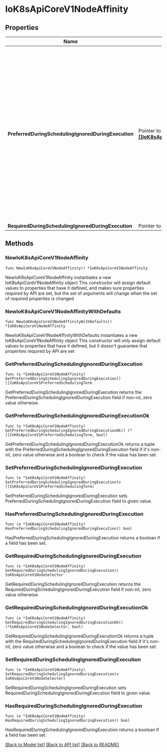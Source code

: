 # IoK8sApiCoreV1NodeAffinity

## Properties

Name | Type | Description | Notes
------------ | ------------- | ------------- | -------------
**PreferredDuringSchedulingIgnoredDuringExecution** | Pointer to [**[]IoK8sApiCoreV1PreferredSchedulingTerm**](IoK8sApiCoreV1PreferredSchedulingTerm.md) | The scheduler will prefer to schedule pods to nodes that satisfy the affinity expressions specified by this field, but it may choose a node that violates one or more of the expressions. The node that is most preferred is the one with the greatest sum of weights, i.e. for each node that meets all of the scheduling requirements (resource request, requiredDuringScheduling affinity expressions, etc.), compute a sum by iterating through the elements of this field and adding \&quot;weight\&quot; to the sum if the node matches the corresponding matchExpressions; the node(s) with the highest sum are the most preferred. | [optional] 
**RequiredDuringSchedulingIgnoredDuringExecution** | Pointer to [**IoK8sApiCoreV1NodeSelector**](IoK8sApiCoreV1NodeSelector.md) |  | [optional] 

## Methods

### NewIoK8sApiCoreV1NodeAffinity

`func NewIoK8sApiCoreV1NodeAffinity() *IoK8sApiCoreV1NodeAffinity`

NewIoK8sApiCoreV1NodeAffinity instantiates a new IoK8sApiCoreV1NodeAffinity object
This constructor will assign default values to properties that have it defined,
and makes sure properties required by API are set, but the set of arguments
will change when the set of required properties is changed

### NewIoK8sApiCoreV1NodeAffinityWithDefaults

`func NewIoK8sApiCoreV1NodeAffinityWithDefaults() *IoK8sApiCoreV1NodeAffinity`

NewIoK8sApiCoreV1NodeAffinityWithDefaults instantiates a new IoK8sApiCoreV1NodeAffinity object
This constructor will only assign default values to properties that have it defined,
but it doesn't guarantee that properties required by API are set

### GetPreferredDuringSchedulingIgnoredDuringExecution

`func (o *IoK8sApiCoreV1NodeAffinity) GetPreferredDuringSchedulingIgnoredDuringExecution() []IoK8sApiCoreV1PreferredSchedulingTerm`

GetPreferredDuringSchedulingIgnoredDuringExecution returns the PreferredDuringSchedulingIgnoredDuringExecution field if non-nil, zero value otherwise.

### GetPreferredDuringSchedulingIgnoredDuringExecutionOk

`func (o *IoK8sApiCoreV1NodeAffinity) GetPreferredDuringSchedulingIgnoredDuringExecutionOk() (*[]IoK8sApiCoreV1PreferredSchedulingTerm, bool)`

GetPreferredDuringSchedulingIgnoredDuringExecutionOk returns a tuple with the PreferredDuringSchedulingIgnoredDuringExecution field if it's non-nil, zero value otherwise
and a boolean to check if the value has been set.

### SetPreferredDuringSchedulingIgnoredDuringExecution

`func (o *IoK8sApiCoreV1NodeAffinity) SetPreferredDuringSchedulingIgnoredDuringExecution(v []IoK8sApiCoreV1PreferredSchedulingTerm)`

SetPreferredDuringSchedulingIgnoredDuringExecution sets PreferredDuringSchedulingIgnoredDuringExecution field to given value.

### HasPreferredDuringSchedulingIgnoredDuringExecution

`func (o *IoK8sApiCoreV1NodeAffinity) HasPreferredDuringSchedulingIgnoredDuringExecution() bool`

HasPreferredDuringSchedulingIgnoredDuringExecution returns a boolean if a field has been set.

### GetRequiredDuringSchedulingIgnoredDuringExecution

`func (o *IoK8sApiCoreV1NodeAffinity) GetRequiredDuringSchedulingIgnoredDuringExecution() IoK8sApiCoreV1NodeSelector`

GetRequiredDuringSchedulingIgnoredDuringExecution returns the RequiredDuringSchedulingIgnoredDuringExecution field if non-nil, zero value otherwise.

### GetRequiredDuringSchedulingIgnoredDuringExecutionOk

`func (o *IoK8sApiCoreV1NodeAffinity) GetRequiredDuringSchedulingIgnoredDuringExecutionOk() (*IoK8sApiCoreV1NodeSelector, bool)`

GetRequiredDuringSchedulingIgnoredDuringExecutionOk returns a tuple with the RequiredDuringSchedulingIgnoredDuringExecution field if it's non-nil, zero value otherwise
and a boolean to check if the value has been set.

### SetRequiredDuringSchedulingIgnoredDuringExecution

`func (o *IoK8sApiCoreV1NodeAffinity) SetRequiredDuringSchedulingIgnoredDuringExecution(v IoK8sApiCoreV1NodeSelector)`

SetRequiredDuringSchedulingIgnoredDuringExecution sets RequiredDuringSchedulingIgnoredDuringExecution field to given value.

### HasRequiredDuringSchedulingIgnoredDuringExecution

`func (o *IoK8sApiCoreV1NodeAffinity) HasRequiredDuringSchedulingIgnoredDuringExecution() bool`

HasRequiredDuringSchedulingIgnoredDuringExecution returns a boolean if a field has been set.


[[Back to Model list]](../README.md#documentation-for-models) [[Back to API list]](../README.md#documentation-for-api-endpoints) [[Back to README]](../README.md)


